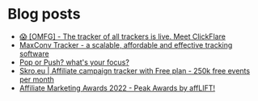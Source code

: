 # Blog posts
<!-- BLOG-POST-LIST:START -->
- [😱 [OMFG] - The tracker of all trackers is live. Meet ClickFlare](https://afflift.com/f/threads/%F0%9F%98%B1-omfg-the-tracker-of-all-trackers-is-live-meet-clickflare.9851/)
- [MaxConv Tracker - a scalable, affordable and effective tracking software](https://afflift.com/f/threads/maxconv-tracker-a-scalable-affordable-and-effective-tracking-software.9941/)
- [Pop or Push? what&#39;s your focus?](https://afflift.com/f/threads/pop-or-push-whats-your-focus.9241/)
- [Skro.eu | Affiliate campaign tracker with Free plan - 250k free events per month](https://afflift.com/f/threads/skro-eu-affiliate-campaign-tracker-with-free-plan-250k-free-events-per-month.7260/)
- [Affiliate Marketing Awards 2022 - Peak Awards by affLIFT!](https://afflift.com/f/threads/affiliate-marketing-awards-2022-peak-awards-by-afflift.9939/)
<!-- BLOG-POST-LIST:END -->
